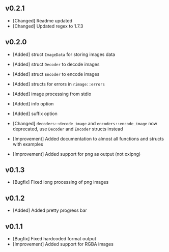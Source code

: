 ## v0.2.1
- [Changed] Readme updated
- [Changed] Updated regex to 1.7.3

## v0.2.0

- [Added] struct `ImageData` for storing images data
- [Added] struct `Decoder` to decode images
- [Added] struct `Encoder` to encode images
- [Added] structs for errors in `rimage::errors`

- [Added] image processing from stdio
- [Added] info option
- [Added] suffix option

- [Changed] `decoders::decode_image` and `encoders::encode_image` now deprecated, use `Decoder` and `Encoder` structs instead
- [Improvement] Added documentation to almost all functions and structs with examples
- [Improvement] Added support for png as output (not oxipng)

## v0.1.3

- [Bugfix] Fixed long processing of png images

## v0.1.2

- [Added] Added pretty progress bar

## v0.1.1

- [Bugfix] Fixed hardcoded format output
- [Improvement] Added support for RGBA images
